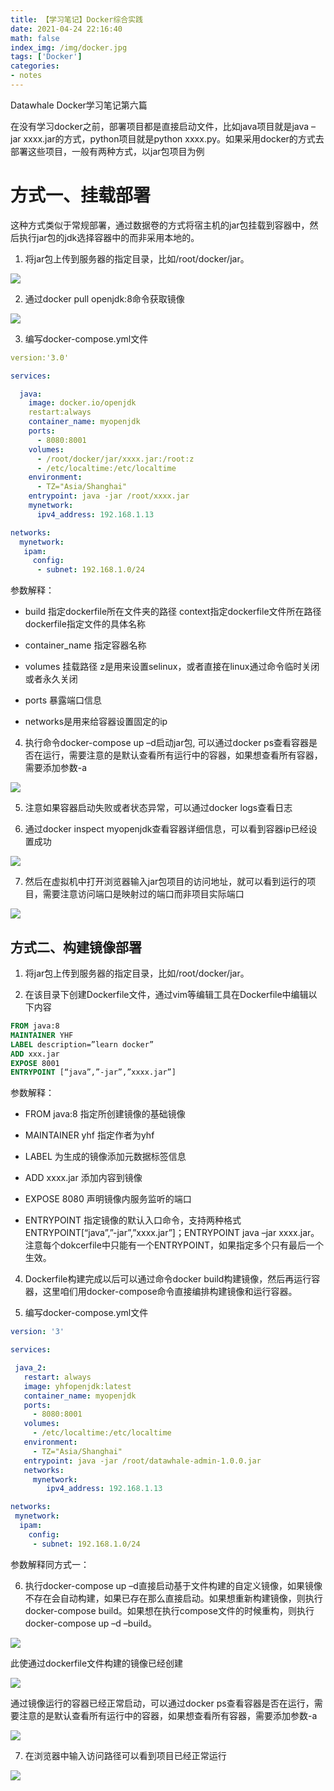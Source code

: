 ```yaml
---
title: 【学习笔记】Docker综合实践
date: 2021-04-24 22:16:40
math: false
index_img: /img/docker.jpg
tags: ['Docker']
categories: 
- notes
---
```

Datawhale Docker学习笔记第六篇
<!--more--->

在没有学习docker之前，部署项目都是直接启动文件，比如java项目就是java –jar xxxx.jar的方式，python项目就是python xxxx.py。如果采用docker的方式去部署这些项目，一般有两种方式，以jar包项目为例

# 方式一、挂载部署

这种方式类似于常规部署，通过数据卷的方式将宿主机的jar包挂载到容器中，然后执行jar包的jdk选择容器中的而非采用本地的。

1. 将jar包上传到服务器的指定目录，比如/root/docker/jar。

![](https://tva1.sinaimg.cn/large/008eGmZEly1gp9yobtp2tj30o007njt5.jpg)

2. 通过docker pull openjdk:8命令获取镜像

![](https://tva1.sinaimg.cn/large/008eGmZEly1gp9yord00xj30o006bju3.jpg)

3. 编写docker-compose.yml文件

```yaml
version:'3.0'

services:

  java:
    image: docker.io/openjdk
    restart:always
    container_name: myopenjdk
    ports:
      - 8080:8001
    volumes:
      - /root/docker/jar/xxxx.jar:/root:z
      - /etc/localtime:/etc/localtime
    environment:
      - TZ="Asia/Shanghai"
    entrypoint: java -jar /root/xxxx.jar
    mynetwork:
      ipv4_address: 192.168.1.13

networks:
  mynetwork:
   ipam:
     config:
      - subnet: 192.168.1.0/24
```

参数解释：

- build 指定dockerfile所在文件夹的路径 context指定dockerfile文件所在路径 dockerfile指定文件的具体名称

- container_name 指定容器名称

- volumes 挂载路径  z是用来设置selinux，或者直接在linux通过命令临时关闭或者永久关闭

- ports 暴露端口信息

- networks是用来给容器设置固定的ip

4. 执行命令docker-compose up –d启动jar包, 可以通过docker ps查看容器是否在运行，需要注意的是默认查看所有运行中的容器，如果想查看所有容器，需要添加参数-a

![](https://tva1.sinaimg.cn/large/008eGmZEly1gp9yp7mo2wj30o0057aay.jpg)

5. 注意如果容器启动失败或者状态异常，可以通过docker logs查看日志

6. 通过docker inspect myopenjdk查看容器详细信息，可以看到容器ip已经设置成功

![](https://tva1.sinaimg.cn/large/008eGmZEly1gp9ypl8wgdj30o009wabq.jpg)

7. 然后在虚拟机中打开浏览器输入jar包项目的访问地址，就可以看到运行的项目，需要注意访问端口是映射过的端口而非项目实际端口

![](https://tva1.sinaimg.cn/large/008eGmZEly1gp9yq1vynoj30o00dytaj.jpg)

## 方式二、构建镜像部署

1. 将jar包上传到服务器的指定目录，比如/root/docker/jar。

2. 在该目录下创建Dockerfile文件，通过vim等编辑工具在Dockerfile中编辑以下内容

```dockerfile
FROM java:8
MAINTAINER YHF
LABEL description=”learn docker”
ADD xxx.jar
EXPOSE 8001
ENTRYPOINT [“java”,”-jar”,”xxxx.jar”]
```

参数解释：

- FROM java:8 指定所创建镜像的基础镜像

- MAINTAINER yhf 指定作者为yhf

- LABEL 为生成的镜像添加元数据标签信息

- ADD xxxx.jar 添加内容到镜像

- EXPOSE 8080 声明镜像内服务监听的端口

- ENTRYPOINT 指定镜像的默认入口命令，支持两种格式ENTRYPOINT[“java”,”-jar”,”xxxx.jar”]；ENTRYPOINT java –jar xxxx.jar。注意每个dokcerfile中只能有一个ENTRYPOINT，如果指定多个只有最后一个生效。

4. Dockerfile构建完成以后可以通过命令docker build构建镜像，然后再运行容器，这里咱们用docker-compose命令直接编排构建镜像和运行容器。

5. 编写docker-compose.yml文件

 ```yaml
version: '3'

services:

  java_2:
    restart: always
    image: yhfopenjdk:latest
    container_name: myopenjdk
    ports:
      - 8080:8001
    volumes:
      - /etc/localtime:/etc/localtime
    environment:
      - TZ="Asia/Shanghai"
    entrypoint: java -jar /root/datawhale-admin-1.0.0.jar
    networks:
      mynetwork:
         ipv4_address: 192.168.1.13

networks:
  mynetwork:
   ipam:
     config:
      - subnet: 192.168.1.0/24
 ```

参数解释同方式一：

6. 执行docker-compose up –d直接启动基于文件构建的自定义镜像，如果镜像不存在会自动构建，如果已存在那么直接启动。如果想重新构建镜像，则执行docker-compose build。如果想在执行compose文件的时候重构，则执行docker-compose up –d –build。

![](https://tva1.sinaimg.cn/large/008eGmZEly1gp9yqi1lv0j30o007ign6.jpg)

此使通过dockerfile文件构建的镜像已经创建

![](https://tva1.sinaimg.cn/large/008eGmZEly1gp9yqxa7t1j30o005qdi5.jpg)

通过镜像运行的容器已经正常启动，可以通过docker ps查看容器是否在运行，需要注意的是默认查看所有运行中的容器，如果想查看所有容器，需要添加参数-a

![](https://tva1.sinaimg.cn/large/008eGmZEly1gp9yra1jg1j30o0013q33.jpg)

7. 在浏览器中输入访问路径可以看到项目已经正常运行

![](https://tva1.sinaimg.cn/large/008eGmZEly1gp9yrmnnzzj30o00d975v.jpg)